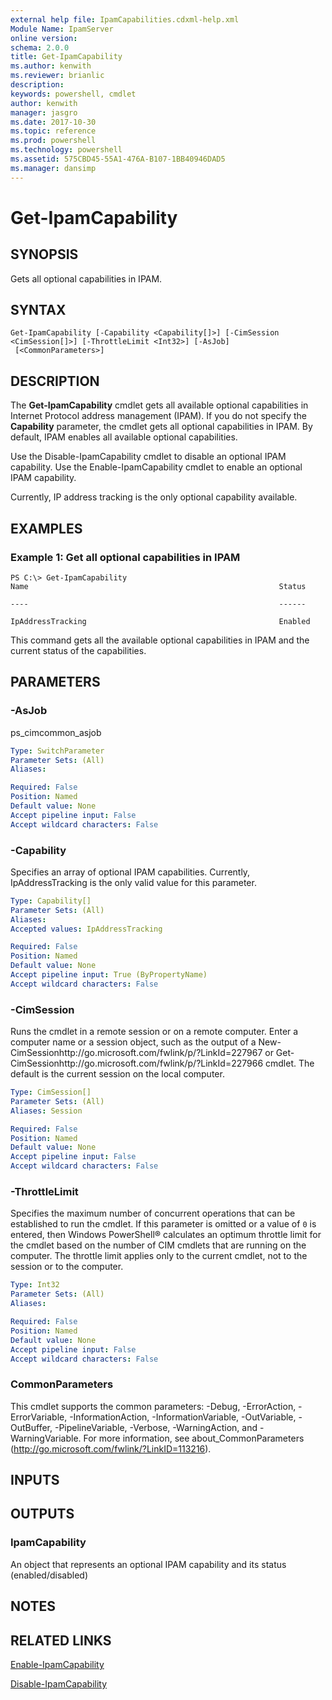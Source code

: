 ```yaml
---
external help file: IpamCapabilities.cdxml-help.xml
Module Name: IpamServer
online version: 
schema: 2.0.0
title: Get-IpamCapability
ms.author: kenwith
ms.reviewer: brianlic
description: 
keywords: powershell, cmdlet
author: kenwith
manager: jasgro
ms.date: 2017-10-30
ms.topic: reference
ms.prod: powershell
ms.technology: powershell
ms.assetid: 575CBD45-55A1-476A-B107-1BB40946DAD5
ms.manager: dansimp
---
```


# Get-IpamCapability

## SYNOPSIS
Gets all optional capabilities in IPAM.

## SYNTAX

```
Get-IpamCapability [-Capability <Capability[]>] [-CimSession <CimSession[]>] [-ThrottleLimit <Int32>] [-AsJob]
 [<CommonParameters>]
```

## DESCRIPTION
The **Get-IpamCapability** cmdlet gets all available optional capabilities in Internet Protocol address management (IPAM).
If you do not specify the **Capability** parameter, the cmdlet gets all optional capabilities in IPAM.
By default, IPAM enables all available optional capabilities.

Use the Disable-IpamCapability cmdlet to disable an optional IPAM capability.
Use the Enable-IpamCapability cmdlet to enable an optional IPAM capability.

Currently, IP address tracking is the only optional capability available.

## EXAMPLES

### Example 1: Get all optional capabilities in IPAM
```
PS C:\> Get-IpamCapability
Name                                                        Status

----                                                        ------

IpAddressTracking                                           Enabled
```

This command gets all the available optional capabilities in IPAM and the current status of the capabilities.

## PARAMETERS

### -AsJob
ps_cimcommon_asjob

```yaml
Type: SwitchParameter
Parameter Sets: (All)
Aliases: 

Required: False
Position: Named
Default value: None
Accept pipeline input: False
Accept wildcard characters: False
```

### -Capability
Specifies an array of optional IPAM capabilities.
Currently, IpAddressTracking is the only valid value for this parameter.

```yaml
Type: Capability[]
Parameter Sets: (All)
Aliases: 
Accepted values: IpAddressTracking

Required: False
Position: Named
Default value: None
Accept pipeline input: True (ByPropertyName)
Accept wildcard characters: False
```

### -CimSession
Runs the cmdlet in a remote session or on a remote computer.
Enter a computer name or a session object, such as the output of a New-CimSessionhttp://go.microsoft.com/fwlink/p/?LinkId=227967 or Get-CimSessionhttp://go.microsoft.com/fwlink/p/?LinkId=227966 cmdlet.
The default is the current session on the local computer.

```yaml
Type: CimSession[]
Parameter Sets: (All)
Aliases: Session

Required: False
Position: Named
Default value: None
Accept pipeline input: False
Accept wildcard characters: False
```

### -ThrottleLimit
Specifies the maximum number of concurrent operations that can be established to run the cmdlet.
If this parameter is omitted or a value of `0` is entered, then Windows PowerShell® calculates an optimum throttle limit for the cmdlet based on the number of CIM cmdlets that are running on the computer.
The throttle limit applies only to the current cmdlet, not to the session or to the computer.

```yaml
Type: Int32
Parameter Sets: (All)
Aliases: 

Required: False
Position: Named
Default value: None
Accept pipeline input: False
Accept wildcard characters: False
```

### CommonParameters
This cmdlet supports the common parameters: -Debug, -ErrorAction, -ErrorVariable, -InformationAction, -InformationVariable, -OutVariable, -OutBuffer, -PipelineVariable, -Verbose, -WarningAction, and -WarningVariable. For more information, see about_CommonParameters (http://go.microsoft.com/fwlink/?LinkID=113216).

## INPUTS

## OUTPUTS

### IpamCapability
An object that represents an optional IPAM capability and its status (enabled/disabled)

## NOTES

## RELATED LINKS

[Enable-IpamCapability](./Enable-IpamCapability.md)

[Disable-IpamCapability](./Disable-IpamCapability.md)

